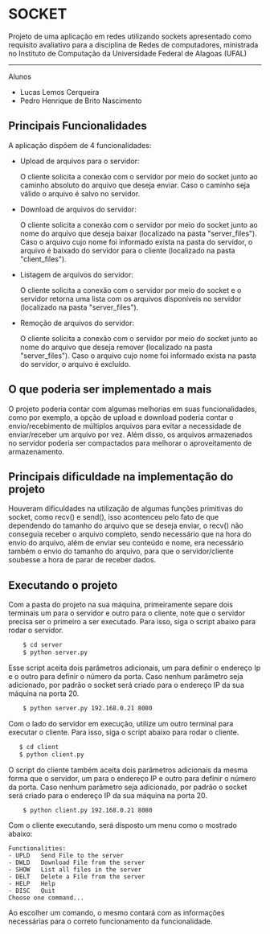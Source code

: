 # SOCKET

Projeto de uma aplicação em redes utilizando sockets apresentado como requisito avaliativo para a disciplina de Redes de computadores, ministrada no Instituto de Computação da Universidade Federal de Alagoas (UFAL)

---
Alunos 
- Lucas Lemos Cerqueira
- Pedro Henrique de Brito Nascimento

## Principais Funcionalidades
A aplicação dispõem de 4 funcionalidades:

- Upload de arquivos para o servidor:

    O cliente solicita a conexão com o servidor por meio do socket junto ao caminho absoluto do arquivo que deseja enviar. Caso o caminho seja válido o arquivo é salvo no servidor.
- Download de arquivos do servidor:

    O cliente solicita a conexão com o servidor por meio do socket junto ao nome do arquivo que deseja baixar (localizado na pasta "server_files"). Caso o arquivo cujo nome foi informado exista na pasta do servidor, o arquivo é baixado do servidor para o cliente (localizado na pasta "client_files").
- Listagem de arquivos do servidor:

    O cliente solicita a conexão com o servidor por meio do socket e o servidor retorna uma lista com os arquivos disponíveis no servidor (localizado na pasta "server_files").
- Remoção de arquivos do servidor:

    O cliente solicita a conexão com o servidor por meio do socket junto ao nome do arquivo que deseja remover (localizado na pasta "server_files"). Caso o arquivo cujo nome foi informado exista na pasta do servidor, o arquivo é excluído.
    
## O que poderia ser implementado a mais

O projeto poderia contar com algumas melhorias em suas funcionalidades, como por exemplo, a opção de upload e download poderia contar o envio/recebimento de múltiplos arquivos para evitar a necessidade de enviar/receber um arquivo por vez. Além disso, os arquivos armazenados no servidor poderia ser compactados para melhorar o aproveitamento de armazenamento.
## Principais dificuldade na implementação do projeto

Houveram dificuldades na utilização de algumas funções primitivas do socket, como recv() e send(), isso acontenceu pelo fato de que dependendo do tamanho do arquivo que se deseja enviar, o recv() não conseguia receber o arquivo completo, sendo necessário que na hora do envio do arquivo, além de enviar seu conteúdo e nome, era necessário também o envio do tamanho do arquivo, para que o servidor/cliente soubesse a hora de parar de receber dados.
## Executando o projeto

Com a pasta do projeto na sua máquina, primeiramente separe dois terminais um para o servidor e outro para o cliente, note que o servidor precisa ser o primeiro a ser executado. Para isso, siga o script abaixo para rodar o servidor.

```bash
    $ cd server
    $ python server.py
```

Esse script aceita dois parâmetros adicionais, um para definir o endereço Ip e o outro para definir o número da porta. Caso nenhum parâmetro seja adicionado, por padrão o socket será criado para o endereço IP da sua máquina na porta 20.
```bash
    $ python server.py 192.168.0.21 8080
```
Com o lado do servidor em execução, utilize um outro terminal para executar o cliente. Para isso, siga o script abaixo para rodar o cliente.

```bash
   $ cd client
   $ python client.py
```
O script do cliente também aceita dois parâmetros adicionais da mesma forma que o servidor, um para o endereço IP e outro para definir o número da porta. Caso nenhum parâmetro seja adicionado, por padrão o socket será criado para o endereço IP da sua máquina na porta 20. 
```bash
    $ python client.py 192.168.0.21 8080
```
Com o cliente executando, será disposto um menu como o mostrado abaixo:

    Functionalities:
    - UPLD   Send File to the server      
    - DWLD   Download File from the server
    - SHOW   List all files in the server 
    - DELT   Delete a File from the server
    - HELP   Help
    - DISC   Quit
    Choose one command...

Ao escolher um comando, o mesmo contará com as informações necessárias para o correto funcionamento da funcionalidade.
